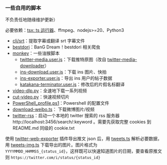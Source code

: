 ### 一些自用的脚本

不负责任地随缘维护更新）

必要依赖：[tsx: ts 运行器](https://github.com/privatenumber/tsx)、ffmpeg、nodejs>=20、Python3

- [cli/srt](cli/srt.ts)：提取字幕或翻译 srt 字幕文件
- [bestdori](crawler/bestdori/)：BanG Dream！bestdori 相关爬虫
- [monkey](monkey/)：一些油猴脚本
  - [twitter-media.user.js](monkey/twitter-media.user.js)：下载推特原图（改自 [twitter-media-downloader](https://greasyfork.org/zh-CN/scripts/423001-twitter-media-downloader)）
  - [ins-download.user.js](monkey/ins-download.user.js)：下载 ins 图片、快拍
  - [ins-exporter.user.js](monkey/ins-exporter.user.js)：导出 ins 用户的帖子数据
  - [katakana-terminator.user.js](monkey/katakana-terminator.user.js)：修改后的片假名标翻译
- [video-dlp.py](python/video-dlp.py)：全速地下载一系列视频
- [cut-video.py](python/cut-video.py)：快速视频切片
- [PowerShell_profile.ps1](pwsh/Microsoft.PowerShell_profile.ps1)：Powershell 的配置文件
- [download-weibo.ts](crawler/download-weibo.ts)： 下载微博图片/视频
- [twitter-rss](crawler/twitter-rss.ts)：启动一个本地的 twitter 搜索的 rss 服务器 http://localhost:3456/search/:keyword 。需要先获取完整 cookies 到 README.md 同级的 cookie.txt

使用 [twitter-web-exporter](https://github.com/prinsss/twitter-web-exporter) 插件导出推文 json 后，用 [tweets.ts](crawler/tweets.ts) 解析必要数据，用 [tweets-img.ts](crawler/twitter-img.ts) 下载导出的图片。图片格式为 `YYYYMMDD_HHMMSS_{status_id}`，这样既可以快速知道图片的日期，要查看原推文则 `https://twitter.com/i/status/{status_id}`
